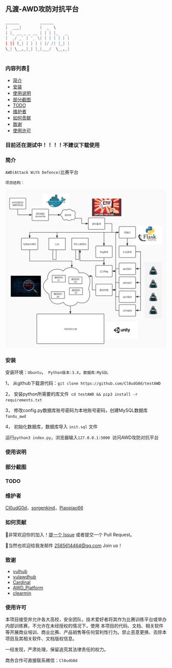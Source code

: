 ## 凡渡-AWD攻防对抗平台

```python
______         ______       
|  ___|        |  _  \      
| |_ __ _ _ __ | | | |_   _ 
|  _/ _` | '_ \| | | | | | |
| || (_| | | | | |/ /| |_| |
\_| \__,_|_| |_|___/  \__,_|
                            
```

### 内容列表🚀

- [简介](#简介)
- [安装](#安装)
- [使用说明](#使用说明)
- [部分截图](#部分截图)
- [TODO](#TODO)
- [维护者](#维护者)
- [如何贡献](#如何贡献)
- [致谢](#致谢)
- [使用许可](#使用许可)

### 目前还在测试中！！！！不建议下载使用

### 简介

`AWD(Attack With Defence)`比赛平台

`项目结构：`

![项目结构](https://github.com/Cl0udG0d/testAWD/blob/main/static/image/process.jpg)

### 安装

安装环境：`Ubuntu`，` Python版本:3.X`，`数据库:MySQL`

1， 从github下载源代码：`git clone https://github.com/Cl0udG0d/testAWD`

2， 安装python所需要的库文件` cd testAWD && pip3 install -r requirements.txt`

3， 修改config.py数据库账号密码为本地账号密码，创建MySQL数据库`fandu_awd`

4， 初始化数据库，数据库导入 `init.sql` 文件

运行`python3 index.py`，浏览器输入`127.0.0.1:5000 `访问AWD攻防对抗平台

### 使用说明



### 部分截图



### TODO





### 维护者

[Cl0udG0d](https://github.com/Cl0udG0d)，[sorgenkind](https://github.com/sorgenkind859)，[Piaopiao66](https://github.com/Piaopiao66)

### 如何贡献

:beer:非常欢迎你的加入！[提一个 Issue](https://github.com/Cl0udG0d/testAWD/issues/new) 或者提交一个 Pull Request。

:beers:当然也欢迎给我发邮件  2585614464@qq.com Join us！

### 致谢

+ [vulhub](https://github.com/vulhub/vulhub)
+ [vulawdhub](https://github.com/0xs1riu5/vulawdhub)
+ [Cardinal](https://github.com/vidar-team/Cardinal)
+ [AWD_Platform](https://github.com/54only/AWD_Platform)
+ [clearmin](https://github.com/paomedia/clearmin)



### 使用许可

本项目接受并允许各大高校，安全团队，技术爱好者将其作为比赛训练平台或举办内部训练赛，不允许在未经授权的情况下，使用 本项目的代码、文档、相关软件等开展商业培训、商业比赛、产品销售等任何营利性行为。禁止恶意更换、去除本项目及其相关软件、文档版权信息。

一经发现，严肃处理，保留追究其法律责任的权力。

商务合作可直接联系微信：`Cl0udG0d`